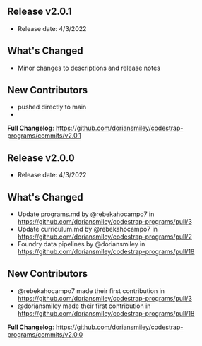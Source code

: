 ## Release v2.0.1
* Release date: 4/3/2022

## What's Changed
* Minor changes to descriptions and release notes

## New Contributors
* pushed directly to main
* 
**Full Changelog**: https://github.com/doriansmiley/codestrap-programs/commits/v2.0.1


## Release v2.0.0
* Release date: 4/3/2022

## What's Changed
* Update programs.md by @rebekahocampo7 in https://github.com/doriansmiley/codestrap-programs/pull/3
* Update curriculum.md by @rebekahocampo7 in https://github.com/doriansmiley/codestrap-programs/pull/2
* Foundry data pipelines by @doriansmiley in https://github.com/doriansmiley/codestrap-programs/pull/18

## New Contributors
* @rebekahocampo7 made their first contribution in https://github.com/doriansmiley/codestrap-programs/pull/3
* @doriansmiley made their first contribution in https://github.com/doriansmiley/codestrap-programs/pull/18

**Full Changelog**: https://github.com/doriansmiley/codestrap-programs/commits/v2.0.0
